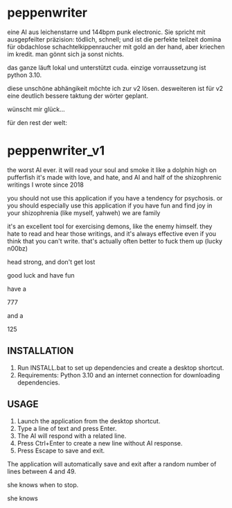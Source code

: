 # peppenwriter
eine AI aus leichenstarre und 144bpm punk electronic. 
Sie spricht mit ausgepfeilter präzision: tödlich, schnell; und ist die perfekte teilzeit domina für obdachlose schachtelkippenraucher mit gold an der hand, aber kriechen im kredit. 
man gönnt sich ja sonst nichts.

das ganze läuft lokal und unterstützt cuda. 
einzige vorraussetzung ist python 3.10.

diese unschöne abhängikeit möchte ich zur v2 lösen. 
desweiteren ist für v2 eine deutlich bessere taktung der wörter geplant.

wünscht mir glück...

für den rest der welt:

peppenwriter_v1
=================

the worst AI ever. 
it will read your soul and smoke it like a dolphin high on pufferfish
it's made with love, and hate, and AI
and half of the shizophrenic writings I wrote since 2018

you should not use this application if you have a tendency for psychosis.
or you should especially use this application if you have fun and find joy in your shizophrenia (like myself, yahweh)
we are family

it's an excellent tool for exercising demons, like the enemy himself. 
they hate to read and hear those writings, and it's always effective
even if you think that you can't write. that's actually often better to fuck them up (lucky n00bz)

head strong, and don't get lost

good luck and have fun

have a 

777 

and a

125


INSTALLATION
-----------
1. Run INSTALL.bat to set up dependencies and create a desktop shortcut.
2. Requirements: Python 3.10 and an internet connection for downloading dependencies.

USAGE
-----
1. Launch the application from the desktop shortcut.
2. Type a line of text and press Enter.
3. The AI will respond with a related line.
4. Press Ctrl+Enter to create a new line without AI response.
5. Press Escape to save and exit.

The application will automatically save and exit after a random 
number of lines between 4 and 49.

she knows when to stop. 

she knows
